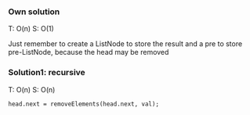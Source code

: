 ### Own solution 
T: O(n) S: O(1)

Just remember to create a ListNode to store the result and a pre to store pre-ListNode, because the head may be removed
	
### Solution1: recursive 
T: O(n) S: O(n)
```
head.next = removeElements(head.next, val);
```
